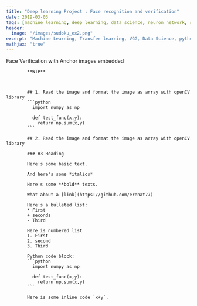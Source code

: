 ```yaml
---
title: "Deep learning Project : Face recognition and verification"
date: 2019-03-03
tags: [machine learning, deep learning, data science, neuron network, sudoku, Image analysis, Sequential Model]
header:
  image: "/images/sudoku_ex2.png"
excerpt: "Machine Learning, Transfer learning, VGG, Data Science, python"
mathjax: "true"
---
```

Face Verification with Anchor images embedded


            **WIP**



            ## 1. Read the image and format the image as array with openCV library
            ```python
              import numpy as np

              def test_func(x,y):
                return np.sum(x,y)
            ```

            ## 2. Read the image and format the image as array with openCV library

            ### H3 Heading

            Here's some basic text.

            And here's some *italics*

            Here's some **bold** texts.

            What about a [link](https://github.com/erenat77)

            Here's a bulleted list:
            * First
            + seconds
            - Third

            Here is numbered list
            1. First
            2. second
            3. Third

            Python code block:
            ```python
              import numpy as np

              def test_func(x,y):
                return np.sum(x,y)
            ```

            Here is some inline code `x+y`.
